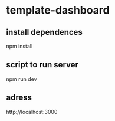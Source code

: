 # template-dashboard

## install dependences
npm install

## script to run server
npm run dev

## adress
http://localhost:3000